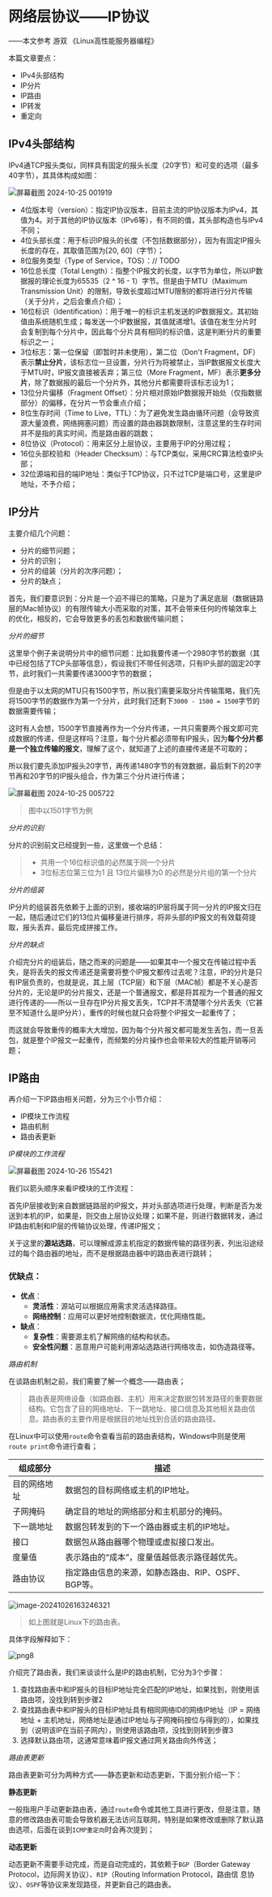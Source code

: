 # 网络层协议——IP协议

——本文参考 游双 《Linux高性能服务器编程》

本篇文章要点：

- IPv4头部结构
- IP分片
- IP路由
- IP转发
- 重定向

## IPv4头部结构

IPv4通TCP报头类似，同样具有固定的报头长度（20字节）和可变的选项（最多40字节），其具体构成如图：

![屏幕截图 2024-10-25 001919](./PNG/png4.png)

- 4位版本号（version）：指定IP协议版本，目前主流的IP协议版本为IPv4，其值为4。对于其他的IP协议版本（IPv6等），有不同的值，其头部构造也与IPv4不同；
- 4位头部长度：用于标识IP报头的长度（不包括数据部分），因为有固定IP报头长度的存在，其取值范围为[20, 60]（字节）；
- 8位服务类型（Type of Service，TOS）：// TODO
- 16位总长度（Total Length）：指整个IP报文的长度，以字节为单位，所以IP数据报的理论长度为65535（2 ^ 16 - 1）字节。但是由于MTU（Maximum Transmission Unit）的限制，导致长度超过MTU限制的都将进行分片传输（关于分片，之后会重点介绍）；
- 16位标识（Identification）：用于唯一的标识主机发送的IP数据报文。其初始值由系统随机生成；每发送一个IP数据报，其值就递增1。该值在发生分片时会复制到每个分片中，因此每个分片具有相同的标识值，这是判断分片的重要标识之一；
- 3位标志：第一位保留（即暂时并未使用），第二位（Don't Fragment，DF）表示**禁止分片**，该标志位一旦设置，分片行为将被禁止，当IP数据报文长度大于MTU时，IP报文直接被丢弃；第三位（More Fragment，MF）表示**更多分片**，除了数据报的最后一个分片外，其他分片都需要将该标志设为1；
- 13位分片偏移（Fragment Offset）：分片相对原始IP数据报开始处（仅指数据部分）的偏移，在分片一节会重点介绍；
- 8位生存时间（Time to Live，TTL）：为了避免发生路由循环问题（会导致资源大量浪费，网络拥塞问题）而设置的路由器跳数限制，注意这里的生存时间并不是指的真实时间，而是路由器的跳数；
- 8位协议（Protocol）：用来区分上层协议，主要用于IP的分用过程；
- 16位头部校验和（Header Checksum）：与TCP类似，采用CRC算法检查IP头部；
- 32位源端和目的端IP地址：类似于TCP协议，只不过TCP是端口号，这里是IP地址，不予介绍；



## IP分片

主要介绍几个问题：

- 分片的细节问题；
- 分片的识别；
- 分片的组装（分片的次序问题）；
- 分片的缺点；

首先，我们要意识到：分片是一个迫不得已的策略，只是为了满足底层（数据链路层的Mac帧协议）的有限传输大小而采取的对策，其不会带来任何的传输效率上的优化，相反的，它会导致更多的丢包和数据传输问题；



_分片的细节_

这里举个例子来说明分片中的细节问题：比如我要传递一个2980字节的数据（其中已经包括了TCP头部等信息），假设我们不带任何选项，只有IP头部的固定20字节，此时我们一共需要传递3000字节的数据；

但是由于以太网的MTU只有1500字节，所以我们需要采取分片传输策略，我们先将1500字节的数据作为第一个分片，此时我们还剩下`3000 - 1500 = 1500`字节的数据需要传输；

这时有人会想，1500字节直接再作为一个分片传递，一共只需要两个报文即可完成数据的传递，但是这样吗？注意，每个分片都必须带有IP报头，因为**每个分片都是一个独立传输的报文**，理解了这个，就知道了上述的直接传递是不可取的；

所以我们要先添加IP报头20字节，再传递1480字节的有效数据，最后剩下的20字节再和20字节的IP报头组合，作为第三个分片进行传递；

![屏幕截图 2024-10-25 005722](./PNG/png5.png)

> 图中以1501字节为例



_分片的识别_

分片的识别前文已经提到一些，这里做一个总结：

> - 共用一个16位标识值的必然属于同一个分片
> - 3位标志位第三位为1 且 13位片偏移为0 的必然是分片组的第一个分片



_分片的组装_

IP分片的组装首先依赖于上面的识别，接收端的IP层将属于同一分片的IP报文归在一起，随后通过它们的13位片偏移量进行排序，将非头部的IP报文的有效载荷提取，报头丢弃，最后完成拼接工作。



_分片的缺点_

介绍完分片的组装后，随之而来的问题是——如果其中一个报文在传输过程中丢失，是将丢失的报文传递还是需要将整个IP报文都传过去呢？注意，IP的分片是只有IP层负责的，也就是说，其上层（TCP层）和下层（MAC帧）都是不关心是否分片的，无论是IP的分片报文，还是一个普通报文，都是将其视为一个普通的报文进行传递的——所以一旦存在IP分片报文丢失，TCP并不清楚哪个分片丢失（它甚至不知道什么是IP分片），重传的时候也就只会将整个IP报文一起重传了；

而这就会导致重传的概率大大增加，因为每个分片报文都可能发生丢包，而一旦丢包，就是整个IP报文一起重传，而频繁的分片操作也会带来较大的性能开销等问题；



## IP路由

再介绍一下IP路由相关问题，分为三个小节介绍：

- IP模块工作流程
- 路由机制
- 路由表更新



_IP模块的工作流程_

![屏幕截图 2024-10-26 155421](./PNG/png6.png)

我们以箭头顺序来看IP模块的工作流程：

首先IP层接收到来自数据链路层的IP报文，并对头部选项进行处理，判断是否为发送到本机的IP，如果是，则交由上层协议处理；如果不是，则进行数据转发，通过IP路由机制和IP层的传输协议处理，传递IP报文；

关于这里的**源站选路**，可以理解成源主机指定的数据传输的路径列表，列出沿途经过的每个路由器的地址，而不是根据路由器中的路由表进行跳转；

### 优缺点：

- **优点**：
  - **灵活性**：源站可以根据应用需求灵活选择路径。
  - **网络控制**：应用可以更好地控制数据流，优化网络性能。
- **缺点**：
  - **复杂性**：需要源主机了解网络的结构和状态。
  - **安全性问题**：恶意用户可能利用源站选路进行网络攻击，如伪造路径等。



_路由机制_

在谈路由机制之前，我们需要了解一个概念——路由表；

> 路由表是网络设备（如路由器、主机）用来决定数据包转发路径的重要数据结构。它包含了目的网络地址、下一跳地址、接口信息及其他相关路由信息。路由表的主要作用是根据目的地址找到合适的路由路径。

在Linux中可以使用`route`命令查看当前的路由表结构，Windows中则是使用`route print`命令进行查看；

| 组成部分     | 描述                                               |
| ------------ | -------------------------------------------------- |
| 目的网络地址 | 数据包的目标网络或主机的IP地址。                   |
| 子网掩码     | 确定目的地址的网络部分和主机部分的掩码。           |
| 下一跳地址   | 数据包转发到的下一个路由器或主机的IP地址。         |
| 接口         | 数据包从路由器哪个物理或虚拟接口发出。             |
| 度量值       | 表示路由的“成本”，度量值越低表示路径越优先。       |
| 路由协议     | 指定路由信息的来源，如静态路由、RIP、OSPF、BGP等。 |

![image-20241026163246321](./PNG/png7.png)

> 如上图就是Linux下的路由表。

具体字段解释如下：

![png8](./PNG/png8.png)



介绍完了路由表，我们来谈谈什么是IP的路由机制，它分为3个步骤：

1. 查找路由表中和IP报头的目标IP地址完全匹配的IP地址，如果找到，则使用该路由项，没找到转到步骤2
2. 查找路由表中和IP报头的目标IP地址具有相同网络ID的网络IP地址（IP = 网络地址 + 主机地址，网络地址是通过IP地址与子网掩码按位与得到的），如果找到（说明该IP在当前子网内），则使用该路由项，没找到则转到步骤3
3. 选择默认路由项，这通常意味着IP报文通过网关路由向外传送；



_路由表更新_

路由表更新可分为两种方式——静态更新和动态更新，下面分别介绍一下：

**静态更新**

一般指用户手动更新路由表，通过`route`命令或其他工具进行更改，但是注意，随意的修改路由表可能会导致机器无法访问互联网，特别是如果修改或删除了默认路由选项，后面在谈到`ICMP重定向`时会再次提到；

**动态更新**

动态更新不需要手动完成，而是自动完成的，其依赖于`BGP`（Border Gateway Protocol，边际网关协议）、`RIP`（Routing Information Protocol，路由信 息协议）、`OSPF`等协议来发现路径，并更新自己的路由表。